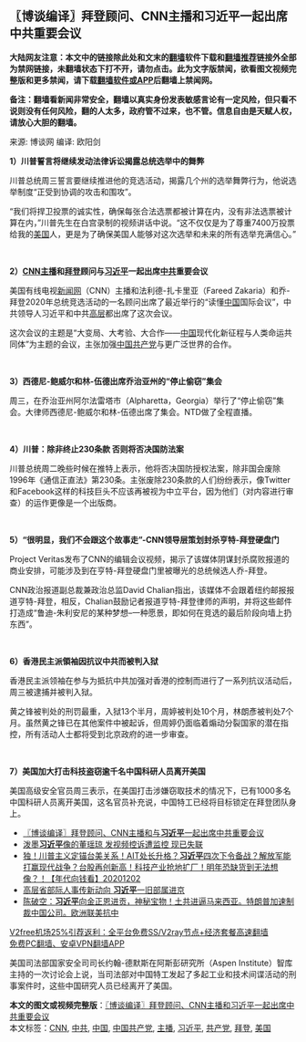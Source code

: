  <h2>〖博谈编译〗拜登顾问、CNN主播和习近平一起出席中共重要会议</h2> <p class="notice"><b>大陆网友注意：本文中的链接除此处和文末的<a href="https://github.com/bannedbook/fanqiang" >翻墙</a>软件下载和<a href="https://github.com/killgcd/justmysocks/blob/master/README.md">翻墙推荐</a>链接外全部为禁网链接，未翻墙状态下打不开，请勿点击。此为文字版禁闻，欲看图文视频完整版和更多禁闻，请下载<a href="https://github.com/bannedbook/fanqiang">翻墙软件或APP</a>后翻墙上禁闻网。</p><p>备注：翻墙看新闻非常安全，翻墙以真实身份发表敏感言论有一定风险，但只看不说则没有任何风险，翻的人太多，政府管不过来，也不管。信息自由是天赋人权，请放心大胆的翻墙。</b></p>  <div class="entry"> <p>来源:&nbsp;博谈网                      编译:&nbsp;欧阳剑                           </p> <p></p> <p><strong>1）川普誓言将继续发动法律诉讼揭露总统选举中的舞弊</strong></p> <p>川普总统周三誓言要继续推进他的竞选活动，揭露几个州的选举舞弊行为，他说选举制度“正受到协调的攻击和围攻”。</p> <p>“我们将捍卫投票的诚实性，确保每张合法选票都被计算在内，没有非法选票被计算在内，”川普先生在白宫录制的视频讲话中说。“这不仅仅是为了尊重7400万投票给我的<a href="https://www.bannedbook.org/bnews/tag/%e7%be%8e%e5%9b%bd/" class="st_tag internal_tag" rel="tag" title="标签 美国 下的日志">美国</a>人，更是为了确保美国人能够对这次选举和未来的所有选举充满信心。”</p> <p> </p> <p></p> <p><strong>2）<a href="https://www.bannedbook.org/bnews/tag/cnn/" class="st_tag internal_tag" rel="tag" title="标签 CNN 下的日志">CNN</a><a href="https://www.bannedbook.org/bnews/tag/%e4%b8%bb%e6%92%ad/" class="st_tag internal_tag" rel="tag" title="标签 主播 下的日志">主播</a>和<a href="https://www.bannedbook.org/bnews/tag/%e6%8b%9c%e7%99%bb/" class="st_tag internal_tag" rel="tag" title="标签 拜登 下的日志">拜登</a>顾问与<a href="https://www.bannedbook.org/bnews/tag/%e4%b9%a0%e8%bf%91%e5%b9%b3/" class="st_tag internal_tag" rel="tag" title="标签 习近平 下的日志">习近平</a>一起出席<a href="https://www.bannedbook.org/bnews/tag/%e4%b8%ad%e5%85%b1/" class="st_tag internal_tag" rel="tag" title="标签 中共 下的日志">中共</a>重要会议</strong></p>  <p>美国有线电视<span class='wp_keywordlink_affiliate'><a href="https://www.bannedbook.org/" title="新闻网">新闻网</a></span>（CNN）主播和法利德-扎卡里亚（Fareed Zakaria）和乔-拜登2020年总统竞选活动的一名顾问出席了最近举行的“读懂<span class='wp_keywordlink_affiliate'><a href="https://www.bannedbook.org/" title="中国" target="_blank">中国</a></span>国际会议”，中共领导人习近平和中共<span class='wp_keywordlink_affiliate'><a href="https://www.bannedbook.org/bnews/ccpdope/" title="中共高层内幕" target="_blank">高层</a></span>都出席了这次会议。</p> <p>这次会议的主题是“大变局、大考验、大合作——<a href="https://www.bannedbook.org/bnews/tag/%E4%B8%AD%E5%9B%BD/" class="st_tag internal_tag" rel="tag" title="标签 中国 下的日志">中国</a>现代化新征程与人类命运共同体”为主题的会议，主张加强<a href="https://www.bannedbook.org/bnews/tag/%e4%b8%ad%e5%9b%bd%e5%85%b1%e4%ba%a7%e5%85%9a/" class="st_tag internal_tag" rel="tag" title="标签 中国共产党 下的日志">中国共产党</a>与更广泛世界的合作。</p> <p> </p> <p></p> <p><strong>3）西德尼-鲍威尔和林-伍德出席乔治亚州的“停止偷窃”集会</strong></p> <p>周三，在乔治亚州阿尔法雷塔市（Alpharetta，Georgia）举行了“停止偷窃”集会。大律师西德尼-鲍威尔和林-伍德出席了集会。NTD做了全程直播。</p> <p> </p> <p></p>  <p><strong>4）川普：除非终止230条款 否则将否决国防法案</strong></p> <p>川普总统周二晚些时候在推特上表示，他将否决国防授权法案，除非国会废除1996年《通信正直法》第230条。主张废除230条款的人们纷纷表示，像Twitter和Facebook这样的科技巨头不应该再被视为中立平台，因为他们（对内容进行审查）的运作更像是一个出版商。</p> <p> </p> <p></p> <p><strong>5）“很明显，我们不会跟这个故事走”-CNN领导层策划封杀亨特-拜登硬盘门</strong></p> <p>Project Veritas发布了CNN的编辑会议视频，揭示了该媒体阴谋封杀腐败报道的商业安排，可能涉及到在亨特-拜登硬盘门里被曝光的总统候选人乔-拜登。</p> <p>CNN政治报道副总裁兼政治总监David Chalian指出，该媒体不会跟着纽约邮报报道亨特-拜登，相反，Chalian鼓励记者报道亨特-拜登律师的声明，并将这些邮件打造成“鲁迪-朱利安尼的某种梦想&#8211;一种愿景，即如何在竞选的最后阶段向墙上扔东西”。</p> <p> </p>  <p></p> <p><strong>6）香港民主派領袖因抗议中共而被判入狱</strong></p> <p>香港民主派领袖在参与为抵抗中共加强对香港的控制而进行了一系列抗议活动后，周三被逮捕并被判入狱。</p> <p>黄之锋被判处的刑罚最重，入狱13个半月，周婷被判处10个月，林朗彥被判处7个月。虽然黄之锋已在其他案件中被起诉，但周婷仍面临着煽动分裂国家的潜在指控，所有活动人士都将受到北京政府的进一步审查。</p> <p> </p> <p></p> <p><strong>7）美国加大打击科技盗窃逾千名中国科研人员离开美国</strong></p> <p>美国高级安全官员周三表示，在美国打击涉嫌窃取技术的情况下，已有1000多名中国科研人员离开美国，这名官员补充说，中国特工已经将目标锁定在拜登团队身上。</p>  <ul class='op-related-articles' title='相关阅读'> <li><a href='https://www.bannedbook.org/bnews/cbnews/20201203/1441216.html' target='_blank'>〖博谈编译〗拜登顾问、CNN主播和与<b>习近平</b>一起出席中共重要会议</a></li> <li><a href='https://www.bannedbook.org/bnews/cbnews/20201202/1440918.html' target='_blank'>泼墨<b>习近平</b>像的董瑶琼 发视频控诉遭监控 现已失联</a></li> <li><a href='https://www.bannedbook.org/bnews/taiwannews/20201202/1440915.html' target='_blank'>独！川普主义定锚台美关系！AIT处长升格？<b>习近平</b>四次下令备战？解放军能打赢现代战争？台股再创新高！科技产业抢地扩厂！明年恐缺货到无法想像？！【年代向钱看】20201202</a></li> <li><a href='https://www.bannedbook.org/bnews/headline/20201202/1440905.html' target='_blank'>高层省部际人事传新动向 <b>习近平</b>一旧部属进京</a></li> <li><a href='https://www.bannedbook.org/bnews/cbnews/20201202/1440892.html' target='_blank'>陈破空：<b>习近平</b>向金正恩进贡，神秘宝物！土共进逼马来西亚。特朗普加速制裁中国公司。欧洲联美抗中</a></li> </ul> <p class="texttj"> <a href="https://www.bannedbook.org/forum23/topic22702.html" target="_blank">V2free机场25%引荐返利：全平台免费SS/V2ray节点+经济套餐高速翻墙</a><br/> <a href="https://github.com/bannedbook/fanqiang/wiki/%E7%A6%81%E9%97%BB%E7%BD%91%E5%AE%89%E5%8D%93%E7%BF%BB%E5%A2%99%E6%96%B0%E9%97%BBAPP" target="_blank">免费PC翻墙、安卓VPN翻墙APP</a></p><p>美国司法部国家安全司司长约翰-德默斯在阿斯彭研究所（Aspen Institute）智库主持的一次讨论会上说，当司法部对中国特工发起了多起工业和技术间谍活动的刑事案件时，这些中国研究人员已经离开了美国。</p><a name='sharetosocial'></a>       <div><b>本文的图文或视频完整版</b>：<a href='https://www.bannedbook.org/bnews/cbnews/20201203/1441241.html'>〖博谈编译〗拜登顾问、CNN主播和习近平一起出席中共重要会议</a></div>  </div><!--END ENTRY--> <div class="postfooter"> <div>本文标签：<a href="https://www.bannedbook.org/bnews/tag/cnn/" rel="tag">CNN</a>, <a href="https://www.bannedbook.org/bnews/tag/%e4%b8%ad%e5%85%b1/" rel="tag">中共</a>, <a href="https://www.bannedbook.org/bnews/tag/%E4%B8%AD%E5%9B%BD/" rel="tag">中国</a>, <a href="https://www.bannedbook.org/bnews/tag/%e4%b8%ad%e5%9b%bd%e5%85%b1%e4%ba%a7%e5%85%9a/" rel="tag">中国共产党</a>, <a href="https://www.bannedbook.org/bnews/tag/%e4%b8%bb%e6%92%ad/" rel="tag">主播</a>, <a href="https://www.bannedbook.org/bnews/tag/%e4%b9%a0%e8%bf%91%e5%b9%b3/" rel="tag">习近平</a>, <a href="https://www.bannedbook.org/bnews/tag/%e5%85%b1%e4%ba%a7%e5%85%9a/" rel="tag">共产党</a>, <a href="https://www.bannedbook.org/bnews/tag/%e6%8b%9c%e7%99%bb/" rel="tag">拜登</a>, <a href="https://www.bannedbook.org/bnews/tag/%e7%be%8e%e5%9b%bd/" rel="tag">美国</a></div>  </div><!--END POSTFOOTER--> 